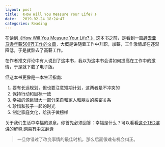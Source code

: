 ```yaml
---
layout: post
title:  《How Will You Measure Your Life? 》
date:   2019-02-24 18:24:47
categories: Reading
---
```


在读到[《How Will You Measure Your Life? 》](https://www.amazon.com/gp/product/0062102419) 这本书之前，是看到一篇[辞去亚马逊年薪500万工作的文章](https://danielvassallo.com/only-intrinsic-motivation-lasts/)，大概是讲随着工作中升职，加薪，工作激情却在逐渐降低，于是就辞去了高薪工作。

在作者推文评论中有人说到了这本书，我以为这本书会讲如何提高在工作中的激情，于是就下载了电子版。

但这本书更像是一本生活指南:

1. 要有长远规划，但也要注意短期计划，这两者是不冲突的
2. 保持行动和目标一致
3. 幸福的源泉很大一部分来自和家人和朋友的亲密关系
4. 珍惜和孩子一起的时光
5. 制定家庭文化，给孩子做榜样

关于我们生活中幸福的源泉，你首先必须回答：幸福是什么？可以看看[这个TED演讲的解释](https://www.ted.com/talks/robert_waldinger_what_makes_a_good_life_lessons_from_the_longest_study_on_happiness),[网易有中文翻译](https://open.163.com/movie/2016/1/B/T/MBAM75U2S_MBB7LQSBT.html)

> 一旦你错过了改变事情的最佳时机，那么后面很难有机会纠正。